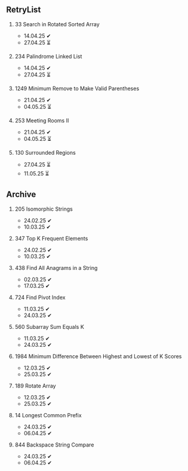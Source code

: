 ## RetryList

1. 33 Search in Rotated Sorted Array 
    - 14.04.25 ✔
    - 27.04.25 ⏳

1. 234 Palindrome Linked List 
    - 14.04.25 ✔
    - 27.04.25 ⏳

1. 1249 Minimum Remove to Make Valid Parentheses 
    - 21.04.25 ✔
    - 04.05.25 ⏳

1. 253 Meeting Rooms II 
    - 21.04.25 ✔
    - 04.05.25 ⏳

1. 130 Surrounded Regions 
    - 27.04.25 ⏳
    - 11.05.25 ⏳

## Archive

1. 205 Isomorphic Strings
    - 24.02.25 ✔
    - 10.03.25 ✔

1. 347 Top K Frequent Elements
    - 24.02.25 ✔
    - 10.03.25 ✔

1. 438 Find All Anagrams in a String
    - 02.03.25 ✔
    - 17.03.25 ✔

1. 724 Find Pivot Index
    - 11.03.25 ✔
    - 24.03.25 ✔

1. 560 Subarray Sum Equals K
    - 11.03.25 ✔
    - 24.03.25 ✔

1. 1984 Minimum Difference Between Highest and Lowest of K Scores
    - 12.03.25 ✔
    - 25.03.25 ✔

1. 189 Rotate Array 
    - 12.03.25 ✔
    - 25.03.25 ✔

1. 14 Longest Common Prefix 
    - 24.03.25 ✔
    - 06.04.25 ✔

1. 844 Backspace String Compare 
    - 24.03.25 ✔
    - 06.04.25 ✔